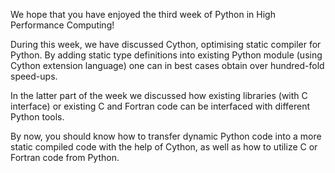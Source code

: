 <!-- Title: Week 3 summary -->

<!-- Short description:

In this article we summarize the week three.

-->

We hope that you have enjoyed the third week of Python in High Performance
Computing!

During this week, we have discussed Cython, optimising static compiler for
Python. By adding static type definitions into existing Python module (using
Cython extension language) one can in best cases obtain over hundred-fold
speed-ups.

In the latter part of the week we discussed how existing libraries (with C
interface) or existing C and Fortran code can be interfaced with different
Python tools.

By now, you should know how to transfer dynamic Python code into a more static
compiled code with the help of Cython, as well as how to utilize C or Fortran
code from Python.
